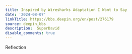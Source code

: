 ```yaml
---
title: Inspired by Wiresharks Adaptation I Want to Say
date: '2024-08-07'
linkTitle: https://bbs.deepin.org/en/post/276179
source: deepin_bbs
description:  SuperDavid 
disable_comments: true
---
```

Reflection
